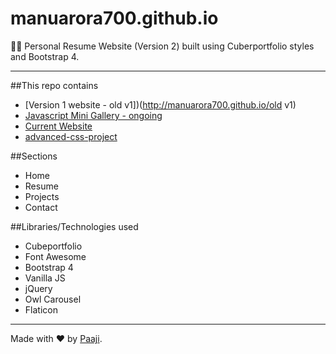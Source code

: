 # manuarora700.github.io
👱‍♂️ Personal Resume Website (Version 2) built using Cuberportfolio styles and Bootstrap 4. 

----
##This repo contains
* [Version 1 website - old v1])(http://manuarora700.github.io/old v1)
* [Javascript Mini Gallery - ongoing](http://manuarora700.github.io/jsgallery)
* [Current Website](http://manuarora700.github.io/)
* [advanced-css-project](https://www.github.com/manuarora700/advanced-css-project)

##Sections
* Home
* Resume
* Projects
* Contact

##Libraries/Technologies used
* Cubeportfolio
* Font Awesome
* Bootstrap 4 
* Vanilla JS
* jQuery
* Owl Carousel
* Flaticon
----
Made with ❤ by [Paaji](https://www.twitter.com/mannupaaji/).